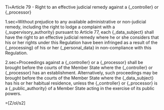 Ti=Article 79 - Right to an effective judicial remedy against a {_controller} or {_processor}

1.sec=Without prejudice to any available administrative or non-judicial remedy, including the right to lodge a complaint with a {_supervisory_authority} pursuant to Article 77, each {_data_subject} shall have the right to an effective judicial remedy where he or she considers that his or her rights under this Regulation have been infringed as a result of the {_processing} of his or her {_personal_data} in non-compliance with this Regulation.

2.sec=Proceedings against a {_controller} or a {_processor} shall be brought before the courts of the Member State where the {_controller} or {_processor} has an establishment. Alternatively, such proceedings may be brought before the courts of the Member State where the {_data_subject} has his or her habitual residence, unless the {_controller} or {_processor} is a {_public_authority} of a Member State acting in the exercise of its public powers.

=[Z/ol/s2]
